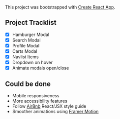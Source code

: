 This project was bootstrapped with [Create React App](https://github.com/facebook/create-react-app).

## Project Tracklist

- [x] Hamburger Modal
- [x] Search Modal
- [x] Profile Modal
- [x] Carts Modal
- [x] Navlist Items
- [x] Dropdown on hover
- [x] Animate modals open/close

## Could be done

- Mobile responsiveness
- More accessibility features
- Follow [AirBnb](https://airbnb.io/javascript/react/) React/JSX style guide
- Smoother animations using [Framer Motion](https://www.framer.com/motion/)
